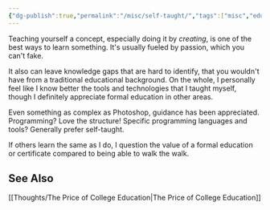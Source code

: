 ```yaml
---
{"dg-publish":true,"permalink":"/misc/self-taught/","tags":["misc","education"],"noteIcon":1}
---
```



Teaching yourself a concept, especially doing it by *creating*, is one of the best ways to learn something. It's usually fueled by passion, which you can't fake.

It also can leave knowledge gaps that are hard to identify, that you wouldn't have from a traditional educational background. On the whole, I personally feel like I know better the tools and technologies that I taught myself, though I definitely appreciate formal education in other areas.

Even something as complex as Photoshop, guidance has been appreciated. Programming? Love the structure! Specific programming languages and tools? Generally prefer self-taught. 

If others learn the same as I do, I question the value of a formal education or certificate compared to being able to walk the walk.

## See Also
[[Thoughts/The Price of College Education\|The Price of College Education]]